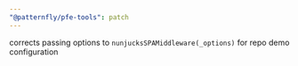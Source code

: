 ```yaml
---
"@patternfly/pfe-tools": patch
---
```


corrects passing options to `nunjucksSPAMiddleware(_options)` for repo demo configuration
